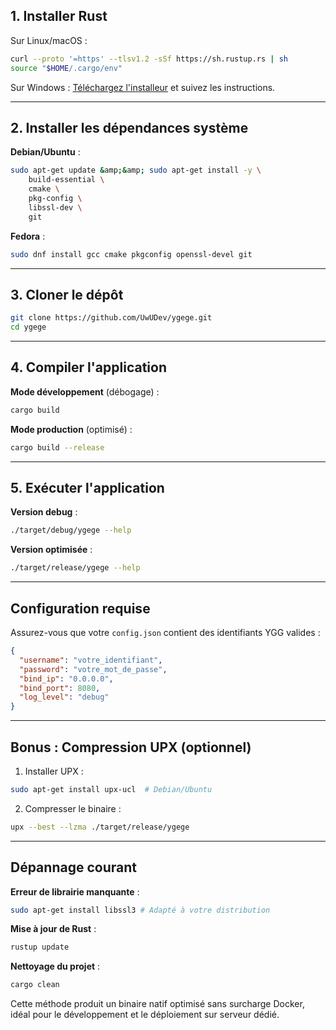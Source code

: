 ## 1. Installer Rust

Sur Linux/macOS :

```bash
curl --proto '=https' --tlsv1.2 -sSf https://sh.rustup.rs | sh
source "$HOME/.cargo/env"
```

Sur Windows :
[Téléchargez l'installeur](https://www.rust-lang.org/tools/install) et suivez les instructions.

---

## 2. Installer les dépendances système

**Debian/Ubuntu** :

```bash
sudo apt-get update &amp;&amp; sudo apt-get install -y \
    build-essential \
    cmake \
    pkg-config \
    libssl-dev \
    git
```

**Fedora** :

```bash
sudo dnf install gcc cmake pkgconfig openssl-devel git
```

---

## 3. Cloner le dépôt

```bash
git clone https://github.com/UwUDev/ygege.git
cd ygege
```

---

## 4. Compiler l'application

**Mode développement** (débogage) :

```bash
cargo build
```

**Mode production** (optimisé) :

```bash
cargo build --release
```

---

## 5. Exécuter l'application

**Version debug** :

```bash
./target/debug/ygege --help
```

**Version optimisée** :

```bash
./target/release/ygege --help
```

---

## Configuration requise

Assurez-vous que votre `config.json` contient des identifiants YGG valides :

```json
{
  "username": "votre_identifiant",
  "password": "votre_mot_de_passe",
  "bind_ip": "0.0.0.0", 
  "bind_port": 8080,
  "log_level": "debug"
}
```

---

## Bonus : Compression UPX (optionnel)

1. Installer UPX :
```bash
sudo apt-get install upx-ucl  # Debian/Ubuntu
```

2. Compresser le binaire :
```bash
upx --best --lzma ./target/release/ygege
```

---

## Dépannage courant

**Erreur de librairie manquante** :

```bash
sudo apt-get install libssl3 # Adapté à votre distribution
```

**Mise à jour de Rust** :

```bash
rustup update
```

**Nettoyage du projet** :

```bash
cargo clean
```

Cette méthode produit un binaire natif optimisé sans surcharge Docker, idéal pour le développement et le déploiement sur serveur dédié.